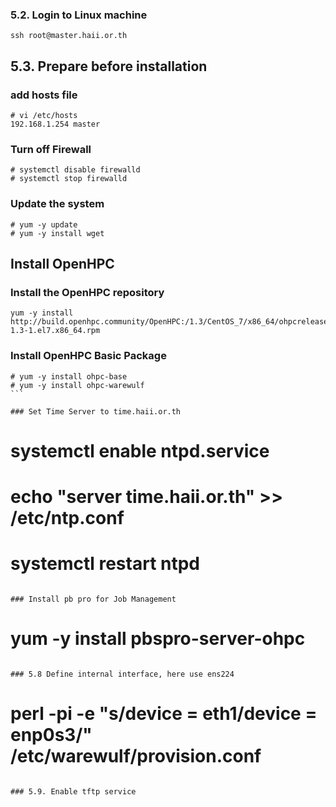 

### 5.2. Login to Linux machine 
```
ssh root@master.haii.or.th
```

5.3. Prepare before installation 
--------------------------------

### add hosts file 
```
# vi /etc/hosts
192.168.1.254 master
```

### Turn off Firewall 
```
# systemctl disable firewalld
# systemctl stop firewalld
```

### Update the system
```
# yum -y update
# yum -y install wget
```

Install OpenHPC
---------------

### Install the OpenHPC repository
```
yum -y install http://build.openhpc.community/OpenHPC:/1.3/CentOS_7/x86_64/ohpcrelease-1.3-1.el7.x86_64.rpm
```

### Install OpenHPC Basic Package 
```
# yum -y install ohpc-base
# yum -y install ohpc-warewulf
‍‍‍‍‍‍‍```

### Set Time Server to time.haii.or.th
```
# systemctl enable ntpd.service
# echo "server time.haii.or.th" >> /etc/ntp.conf
# systemctl restart ntpd
```

### Install pb pro for Job Management 
```
# yum -y install pbspro-server-ohpc
```

### 5.8 Define internal interface, here use ens224
```
# perl -pi -e "s/device = eth1/device = enp0s3/" /etc/warewulf/provision.conf
```

### 5.9. Enable tftp service 
